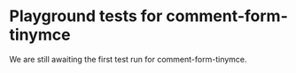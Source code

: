# Playground tests for comment-form-tinymce
We are still awaiting the first test run for comment-form-tinymce.
